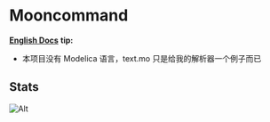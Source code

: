 # Mooncommand

[**English Docs**](https://github.com/Xiaoshasha114/Mooncommand/blob/main/README.md)
**tip:**

- 本项目没有 Modelica 语言，text.mo 只是给我的解析器一个例子而已

## Stats

![Alt](https://repobeats.axiom.co/api/embed/bfb73b8e83de0f788dd786218febab2c713dc6b4.svg "Repobeats analytics image")